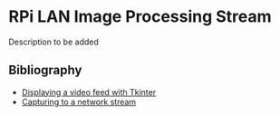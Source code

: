 # RPi LAN Image Processing Stream

Description to be added

## Bibliography

- [Displaying a video feed with Tkinter](https://www.pyimagesearch.com/2016/05/30/displaying-a-video-feed-with-opencv-and-tkinter/)
- [Capturing to a network stream](https://picamera.readthedocs.io/en/release-1.13/recipes1.html#streaming-capture)